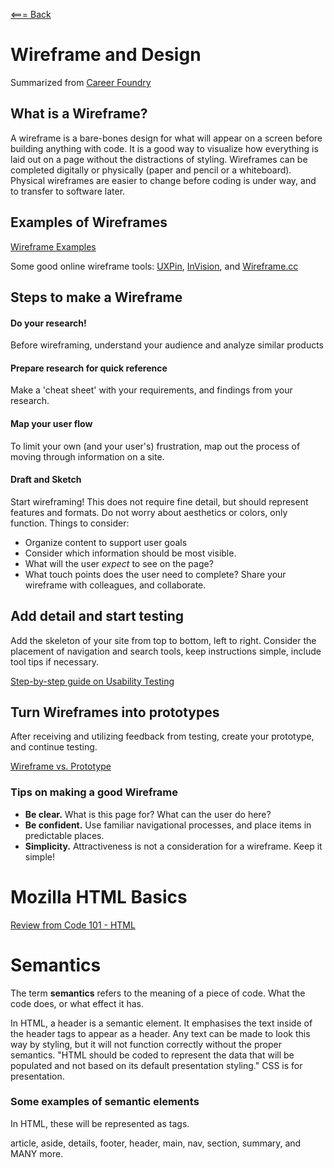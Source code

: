 [<=== Back](/README.md)

# Wireframe and Design
Summarized from [Career Foundry](https://careerfoundry.com/en/blog/ux-design/how-to-create-your-first-wireframe/)

## What is a Wireframe?
A wireframe is a bare-bones design for what will appear on a screen before building anything with code. It is a good way to visualize how everything is laid out on a page without the distractions of styling. Wireframes can be completed digitally or physically (paper and pencil or a whiteboard). Physical wireframes are easier to change before coding is under way, and to transfer to software later.

## Examples of Wireframes
[Wireframe Examples](https://dpbnri2zg3lc2.cloudfront.net/en/wp-content/uploads/old-blog-uploads/versions/samuel-student-wireframe---x----972-715x---.png)

Some good online wireframe tools: [UXPin](https://www.uxpin.com/), [InVision](http://www.invisionapp.com/), and [Wireframe.cc](https://wireframe.cc/)

## Steps to make a Wireframe

#### Do your research!
Before wireframing, understand your audience and analyze similar products

#### Prepare research for quick reference
Make a 'cheat sheet' with your requirements, and findings from your research.

#### Map your user flow
To limit your own (and your user's) frustration, map out the process of moving through information on a site.

#### Draft and Sketch
Start wireframing! This does not require fine detail, but should represent features and formats. Do not worry about aesthetics or colors, only function. Things to consider:
- Organize content to support user goals
- Consider which information should be most visible.
- What will the user *expect* to see on the page?
- What touch points does the user need to complete?
Share your wireframe with colleagues, and collaborate.

## Add detail and start testing
Add the skeleton of your site from top to bottom, left to right. Consider the placement of navigation and search tools, keep instructions simple, include tool tips if necessary.

[Step-by-step guide on Usability Testing](https://careerfoundry.com/en/blog/ux-design/how-to-conduct-usability-testing-a-step-by-step-guide/)

## Turn Wireframes into prototypes
After receiving and utilizing feedback from testing, create your prototype, and continue testing.

[Wireframe vs. Prototype](https://www.invisionapp.com/inside-design/wireframe-prototype-difference/)

### Tips on making a good Wireframe
- **Be clear.** What is this page for? What can the user do here?
- **Be confident.** Use familiar navigational processes, and place items in predictable places.
- **Simplicity.** Attractiveness is not a consideration for a wireframe. Keep it simple!

# Mozilla HTML Basics
[Review from Code 101 - HTML](https://developer.mozilla.org/en-US/docs/Learn/Getting_started_with_the_web/HTML_basics)

# Semantics
The term **semantics** refers to the meaning of a piece of code. What the code does, or what effect it has.

In HTML, a header is a semantic element. It emphasises the text inside of the header tags to appear as a header. Any text can be made to look this way by styling, but it will not function correctly without the proper semantics. "HTML should be coded to represent the data that will be populated and not based on its default presentation styling." CSS is for presentation.

### Some examples of semantic elements
In HTML, these will be represented as tags.

article, aside, details, footer, header, main, nav, section, summary, and MANY more.